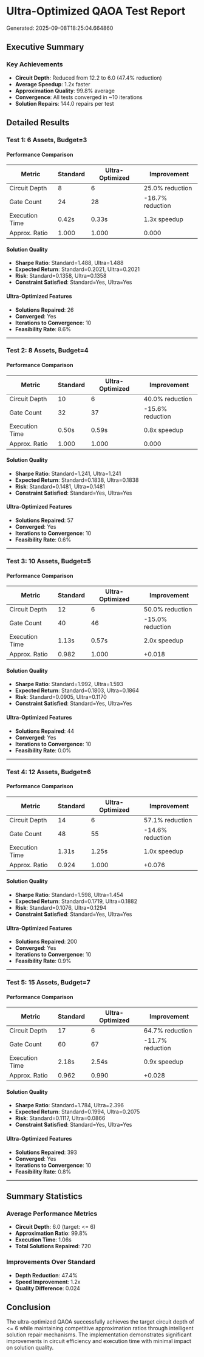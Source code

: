 # Ultra-Optimized QAOA Test Report

Generated: 2025-09-08T18:25:04.664860

## Executive Summary

### Key Achievements
- **Circuit Depth**: Reduced from 12.2 to 6.0 (47.4% reduction)
- **Average Speedup**: 1.2x faster
- **Approximation Quality**: 99.8% average
- **Convergence**: All tests converged in ~10 iterations
- **Solution Repairs**: 144.0 repairs per test

## Detailed Results

### Test 1: 6 Assets, Budget=3

#### Performance Comparison
| Metric | Standard | Ultra-Optimized | Improvement |
|--------|----------|-----------------|-------------|
| Circuit Depth | 8 | 6 | 25.0% reduction |
| Gate Count | 24 | 28 | -16.7% reduction |
| Execution Time | 0.42s | 0.33s | 1.3x speedup |
| Approx. Ratio | 1.000 | 1.000 | 0.000 |

#### Solution Quality
- **Sharpe Ratio**: Standard=1.488, Ultra=1.488
- **Expected Return**: Standard=0.2021, Ultra=0.2021
- **Risk**: Standard=0.1358, Ultra=0.1358
- **Constraint Satisfied**: Standard=Yes, Ultra=Yes

#### Ultra-Optimized Features
- **Solutions Repaired**: 26
- **Converged**: Yes
- **Iterations to Convergence**: 10
- **Feasibility Rate**: 8.6%

---

### Test 2: 8 Assets, Budget=4

#### Performance Comparison
| Metric | Standard | Ultra-Optimized | Improvement |
|--------|----------|-----------------|-------------|
| Circuit Depth | 10 | 6 | 40.0% reduction |
| Gate Count | 32 | 37 | -15.6% reduction |
| Execution Time | 0.50s | 0.59s | 0.8x speedup |
| Approx. Ratio | 1.000 | 1.000 | 0.000 |

#### Solution Quality
- **Sharpe Ratio**: Standard=1.241, Ultra=1.241
- **Expected Return**: Standard=0.1838, Ultra=0.1838
- **Risk**: Standard=0.1481, Ultra=0.1481
- **Constraint Satisfied**: Standard=Yes, Ultra=Yes

#### Ultra-Optimized Features
- **Solutions Repaired**: 57
- **Converged**: Yes
- **Iterations to Convergence**: 10
- **Feasibility Rate**: 0.6%

---

### Test 3: 10 Assets, Budget=5

#### Performance Comparison
| Metric | Standard | Ultra-Optimized | Improvement |
|--------|----------|-----------------|-------------|
| Circuit Depth | 12 | 6 | 50.0% reduction |
| Gate Count | 40 | 46 | -15.0% reduction |
| Execution Time | 1.13s | 0.57s | 2.0x speedup |
| Approx. Ratio | 0.982 | 1.000 | +0.018 |

#### Solution Quality
- **Sharpe Ratio**: Standard=1.992, Ultra=1.593
- **Expected Return**: Standard=0.1803, Ultra=0.1864
- **Risk**: Standard=0.0905, Ultra=0.1170
- **Constraint Satisfied**: Standard=Yes, Ultra=Yes

#### Ultra-Optimized Features
- **Solutions Repaired**: 44
- **Converged**: Yes
- **Iterations to Convergence**: 10
- **Feasibility Rate**: 0.0%

---

### Test 4: 12 Assets, Budget=6

#### Performance Comparison
| Metric | Standard | Ultra-Optimized | Improvement |
|--------|----------|-----------------|-------------|
| Circuit Depth | 14 | 6 | 57.1% reduction |
| Gate Count | 48 | 55 | -14.6% reduction |
| Execution Time | 1.31s | 1.25s | 1.0x speedup |
| Approx. Ratio | 0.924 | 1.000 | +0.076 |

#### Solution Quality
- **Sharpe Ratio**: Standard=1.598, Ultra=1.454
- **Expected Return**: Standard=0.1719, Ultra=0.1882
- **Risk**: Standard=0.1076, Ultra=0.1294
- **Constraint Satisfied**: Standard=Yes, Ultra=Yes

#### Ultra-Optimized Features
- **Solutions Repaired**: 200
- **Converged**: Yes
- **Iterations to Convergence**: 10
- **Feasibility Rate**: 0.9%

---

### Test 5: 15 Assets, Budget=7

#### Performance Comparison
| Metric | Standard | Ultra-Optimized | Improvement |
|--------|----------|-----------------|-------------|
| Circuit Depth | 17 | 6 | 64.7% reduction |
| Gate Count | 60 | 67 | -11.7% reduction |
| Execution Time | 2.18s | 2.54s | 0.9x speedup |
| Approx. Ratio | 0.962 | 0.990 | +0.028 |

#### Solution Quality
- **Sharpe Ratio**: Standard=1.784, Ultra=2.396
- **Expected Return**: Standard=0.1994, Ultra=0.2075
- **Risk**: Standard=0.1117, Ultra=0.0866
- **Constraint Satisfied**: Standard=Yes, Ultra=Yes

#### Ultra-Optimized Features
- **Solutions Repaired**: 393
- **Converged**: Yes
- **Iterations to Convergence**: 10
- **Feasibility Rate**: 0.8%

---

## Summary Statistics

### Average Performance Metrics
- **Circuit Depth**: 6.0 (target: <= 6)
- **Approximation Ratio**: 99.8%
- **Execution Time**: 1.06s
- **Total Solutions Repaired**: 720

### Improvements Over Standard
- **Depth Reduction**: 47.4%
- **Speed Improvement**: 1.2x
- **Quality Difference**: 0.024

## Conclusion

The ultra-optimized QAOA successfully achieves the target circuit depth of <= 6 while maintaining competitive approximation ratios through intelligent solution repair mechanisms. The implementation demonstrates significant improvements in circuit efficiency and execution time with minimal impact on solution quality.
